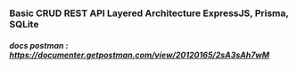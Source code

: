 ### Basic CRUD REST API Layered Architecture ExpressJS, Prisma, SQLite

##### docs postman : https://documenter.getpostman.com/view/20120165/2sA3sAh7wM
